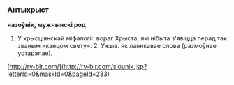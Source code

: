 ### Антыхрыст
**назоўнік, мужчынскі род**

1. У хрысціянскай міфалогіі: вораг Хрыста, які нібыта з'явіцца перад так званым «канцом свету». 2. Ужыв. як лаянкавае слова (размоўнае устарэлае).

<a rel="author">[http://rv-blr.com/](http://rv-blr.com/slounik.jsp?letterId=0&maskId=0&pageId=233)</a>
